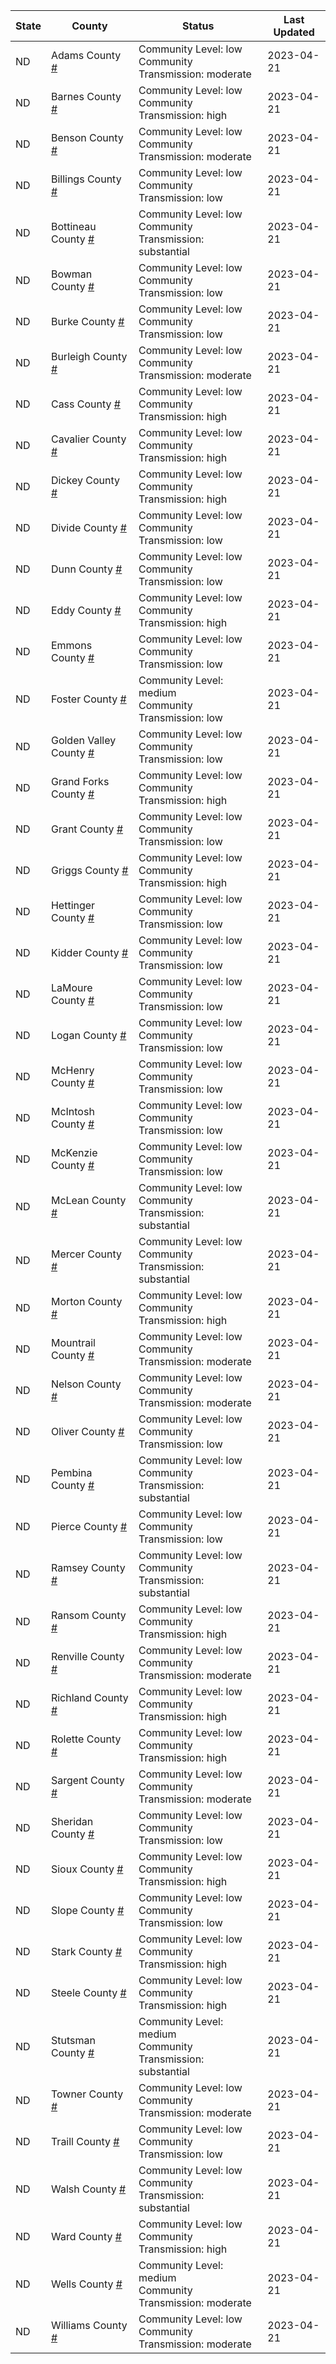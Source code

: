 State | County | Status | Last Updated
--- | --- | --- | --- 
ND | Adams County <a href="#adams_county">#</a> | <a name="adams_county"></a>Community Level: low<br/>Community Transmission: moderate | 2023-04-21
ND | Barnes County <a href="#barnes_county">#</a> | <a name="barnes_county"></a>Community Level: low<br/>Community Transmission: high | 2023-04-21
ND | Benson County <a href="#benson_county">#</a> | <a name="benson_county"></a>Community Level: low<br/>Community Transmission: moderate | 2023-04-21
ND | Billings County <a href="#billings_county">#</a> | <a name="billings_county"></a>Community Level: low<br/>Community Transmission: low | 2023-04-21
ND | Bottineau County <a href="#bottineau_county">#</a> | <a name="bottineau_county"></a>Community Level: low<br/>Community Transmission: substantial | 2023-04-21
ND | Bowman County <a href="#bowman_county">#</a> | <a name="bowman_county"></a>Community Level: low<br/>Community Transmission: low | 2023-04-21
ND | Burke County <a href="#burke_county">#</a> | <a name="burke_county"></a>Community Level: low<br/>Community Transmission: low | 2023-04-21
ND | Burleigh County <a href="#burleigh_county">#</a> | <a name="burleigh_county"></a>Community Level: low<br/>Community Transmission: moderate | 2023-04-21
ND | Cass County <a href="#cass_county">#</a> | <a name="cass_county"></a>Community Level: low<br/>Community Transmission: high | 2023-04-21
ND | Cavalier County <a href="#cavalier_county">#</a> | <a name="cavalier_county"></a>Community Level: low<br/>Community Transmission: high | 2023-04-21
ND | Dickey County <a href="#dickey_county">#</a> | <a name="dickey_county"></a>Community Level: low<br/>Community Transmission: high | 2023-04-21
ND | Divide County <a href="#divide_county">#</a> | <a name="divide_county"></a>Community Level: low<br/>Community Transmission: low | 2023-04-21
ND | Dunn County <a href="#dunn_county">#</a> | <a name="dunn_county"></a>Community Level: low<br/>Community Transmission: low | 2023-04-21
ND | Eddy County <a href="#eddy_county">#</a> | <a name="eddy_county"></a>Community Level: low<br/>Community Transmission: high | 2023-04-21
ND | Emmons County <a href="#emmons_county">#</a> | <a name="emmons_county"></a>Community Level: low<br/>Community Transmission: low | 2023-04-21
ND | Foster County <a href="#foster_county">#</a> | <a name="foster_county"></a>Community Level: medium<br/>Community Transmission: low | 2023-04-21
ND | Golden Valley County <a href="#golden_valley_county">#</a> | <a name="golden_valley_county"></a>Community Level: low<br/>Community Transmission: low | 2023-04-21
ND | Grand Forks County <a href="#grand_forks_county">#</a> | <a name="grand_forks_county"></a>Community Level: low<br/>Community Transmission: high | 2023-04-21
ND | Grant County <a href="#grant_county">#</a> | <a name="grant_county"></a>Community Level: low<br/>Community Transmission: low | 2023-04-21
ND | Griggs County <a href="#griggs_county">#</a> | <a name="griggs_county"></a>Community Level: low<br/>Community Transmission: high | 2023-04-21
ND | Hettinger County <a href="#hettinger_county">#</a> | <a name="hettinger_county"></a>Community Level: low<br/>Community Transmission: low | 2023-04-21
ND | Kidder County <a href="#kidder_county">#</a> | <a name="kidder_county"></a>Community Level: low<br/>Community Transmission: low | 2023-04-21
ND | LaMoure County <a href="#lamoure_county">#</a> | <a name="lamoure_county"></a>Community Level: low<br/>Community Transmission: low | 2023-04-21
ND | Logan County <a href="#logan_county">#</a> | <a name="logan_county"></a>Community Level: low<br/>Community Transmission: low | 2023-04-21
ND | McHenry County <a href="#mchenry_county">#</a> | <a name="mchenry_county"></a>Community Level: low<br/>Community Transmission: low | 2023-04-21
ND | McIntosh County <a href="#mcintosh_county">#</a> | <a name="mcintosh_county"></a>Community Level: low<br/>Community Transmission: low | 2023-04-21
ND | McKenzie County <a href="#mckenzie_county">#</a> | <a name="mckenzie_county"></a>Community Level: low<br/>Community Transmission: low | 2023-04-21
ND | McLean County <a href="#mclean_county">#</a> | <a name="mclean_county"></a>Community Level: low<br/>Community Transmission: substantial | 2023-04-21
ND | Mercer County <a href="#mercer_county">#</a> | <a name="mercer_county"></a>Community Level: low<br/>Community Transmission: substantial | 2023-04-21
ND | Morton County <a href="#morton_county">#</a> | <a name="morton_county"></a>Community Level: low<br/>Community Transmission: high | 2023-04-21
ND | Mountrail County <a href="#mountrail_county">#</a> | <a name="mountrail_county"></a>Community Level: low<br/>Community Transmission: moderate | 2023-04-21
ND | Nelson County <a href="#nelson_county">#</a> | <a name="nelson_county"></a>Community Level: low<br/>Community Transmission: moderate | 2023-04-21
ND | Oliver County <a href="#oliver_county">#</a> | <a name="oliver_county"></a>Community Level: low<br/>Community Transmission: low | 2023-04-21
ND | Pembina County <a href="#pembina_county">#</a> | <a name="pembina_county"></a>Community Level: low<br/>Community Transmission: substantial | 2023-04-21
ND | Pierce County <a href="#pierce_county">#</a> | <a name="pierce_county"></a>Community Level: low<br/>Community Transmission: low | 2023-04-21
ND | Ramsey County <a href="#ramsey_county">#</a> | <a name="ramsey_county"></a>Community Level: low<br/>Community Transmission: substantial | 2023-04-21
ND | Ransom County <a href="#ransom_county">#</a> | <a name="ransom_county"></a>Community Level: low<br/>Community Transmission: high | 2023-04-21
ND | Renville County <a href="#renville_county">#</a> | <a name="renville_county"></a>Community Level: low<br/>Community Transmission: moderate | 2023-04-21
ND | Richland County <a href="#richland_county">#</a> | <a name="richland_county"></a>Community Level: low<br/>Community Transmission: high | 2023-04-21
ND | Rolette County <a href="#rolette_county">#</a> | <a name="rolette_county"></a>Community Level: low<br/>Community Transmission: high | 2023-04-21
ND | Sargent County <a href="#sargent_county">#</a> | <a name="sargent_county"></a>Community Level: low<br/>Community Transmission: moderate | 2023-04-21
ND | Sheridan County <a href="#sheridan_county">#</a> | <a name="sheridan_county"></a>Community Level: low<br/>Community Transmission: low | 2023-04-21
ND | Sioux County <a href="#sioux_county">#</a> | <a name="sioux_county"></a>Community Level: low<br/>Community Transmission: high | 2023-04-21
ND | Slope County <a href="#slope_county">#</a> | <a name="slope_county"></a>Community Level: low<br/>Community Transmission: low | 2023-04-21
ND | Stark County <a href="#stark_county">#</a> | <a name="stark_county"></a>Community Level: low<br/>Community Transmission: high | 2023-04-21
ND | Steele County <a href="#steele_county">#</a> | <a name="steele_county"></a>Community Level: low<br/>Community Transmission: high | 2023-04-21
ND | Stutsman County <a href="#stutsman_county">#</a> | <a name="stutsman_county"></a>Community Level: medium<br/>Community Transmission: substantial | 2023-04-21
ND | Towner County <a href="#towner_county">#</a> | <a name="towner_county"></a>Community Level: low<br/>Community Transmission: moderate | 2023-04-21
ND | Traill County <a href="#traill_county">#</a> | <a name="traill_county"></a>Community Level: low<br/>Community Transmission: low | 2023-04-21
ND | Walsh County <a href="#walsh_county">#</a> | <a name="walsh_county"></a>Community Level: low<br/>Community Transmission: substantial | 2023-04-21
ND | Ward County <a href="#ward_county">#</a> | <a name="ward_county"></a>Community Level: low<br/>Community Transmission: high | 2023-04-21
ND | Wells County <a href="#wells_county">#</a> | <a name="wells_county"></a>Community Level: medium<br/>Community Transmission: moderate | 2023-04-21
ND | Williams County <a href="#williams_county">#</a> | <a name="williams_county"></a>Community Level: low<br/>Community Transmission: moderate | 2023-04-21
